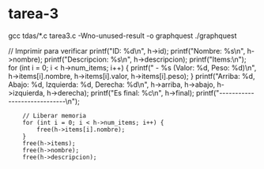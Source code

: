 # tarea-3

gcc tdas/*.c tarea3.c -Wno-unused-result -o graphquest
./graphquest



// Imprimir para verificar
        printf("ID: %d\n", h->id);
        printf("Nombre: %s\n", h->nombre);
        printf("Descripcion: %s\n", h->descripcion);
        printf("Items:\n");
        for (int i = 0; i < h->num_items; i++) {
            printf("  - %s (Valor: %d, Peso: %d)\n", h->items[i].nombre, h->items[i].valor, h->items[i].peso);
        }
        printf("Arriba: %d, Abajo: %d, Izquierda: %d, Derecha: %d\n", h->arriba, h->abajo, h->izquierda, h->derecha);
        printf("Es final: %c\n", h->final);
        printf("-----------------------------\n");

        // Liberar memoria
        for (int i = 0; i < h->num_items; i++) {
            free(h->items[i].nombre);
        }
        free(h->items);
        free(h->nombre);
        free(h->descripcion);